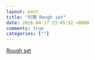 ```yaml
---
layout: post
title: "何謂 Rough set"
date: 2016-04-17 23:45:52 +0800
comments: true
categories: [""]
---
```


<!-- more -->

[Rough set]

[Rough set]:https://en.wikipedia.org/wiki/Rough_set
